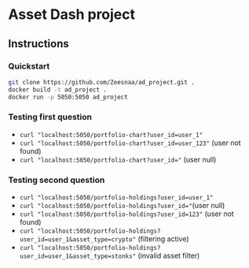 # Asset Dash project

## Instructions
### Quickstart 
```bash
git clone https://github.com/Zeesnaa/ad_project.git .
docker build -t ad_project .
docker run -p 5050:5050 ad_project
```
### Testing first question
* `curl "localhost:5050/portfolio-chart?user_id=user_1"`
* `curl "localhost:5050/portfolio-chart?user_id=user_123"` (user not found)
* `curl "localhost:5050/portfolio-chart?user_id="` (user null)

### Testing second question
* `curl "localhost:5050/portfolio-holdings?user_id=user_1"` 
* `curl "localhost:5050/portfolio-holdings?user_id="`(user null)
* `curl "localhost:5050/portfolio-holdings?user_id=123"` (user not found)
* `curl "localhost:5050/portfolio-holdings?user_id=user_1&asset_type=crypto"` (filtering active)
* `curl "localhost:5050/portfolio-holdings?user_id=user_1&asset_type=stonks"` (invalid asset filter)
